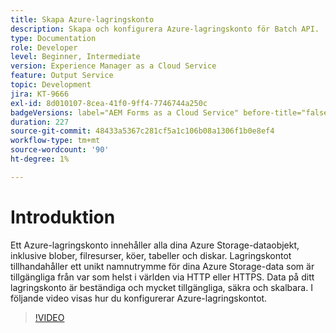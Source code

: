 ```yaml
---
title: Skapa Azure-lagringskonto
description: Skapa och konfigurera Azure-lagringskonto för Batch API.
type: Documentation
role: Developer
level: Beginner, Intermediate
version: Experience Manager as a Cloud Service
feature: Output Service
topic: Development
jira: KT-9666
exl-id: 8d010107-8cea-41f0-9ff4-7746744a250c
badgeVersions: label="AEM Forms as a Cloud Service" before-title="false"
duration: 227
source-git-commit: 48433a5367c281cf5a1c106b08a1306f1b0e8ef4
workflow-type: tm+mt
source-wordcount: '90'
ht-degree: 1%

---
```


# Introduktion

Ett Azure-lagringskonto innehåller alla dina Azure Storage-dataobjekt, inklusive blober, filresurser, köer, tabeller och diskar. Lagringskontot tillhandahåller ett unikt namnutrymme för dina Azure Storage-data som är tillgängliga från var som helst i världen via HTTP eller HTTPS. Data på ditt lagringskonto är beständiga och mycket tillgängliga, säkra och skalbara.
I följande video visas hur du konfigurerar Azure-lagringskontot.

>[!VIDEO](https://video.tv.adobe.com/v/340127?quality=12&learn=on)
